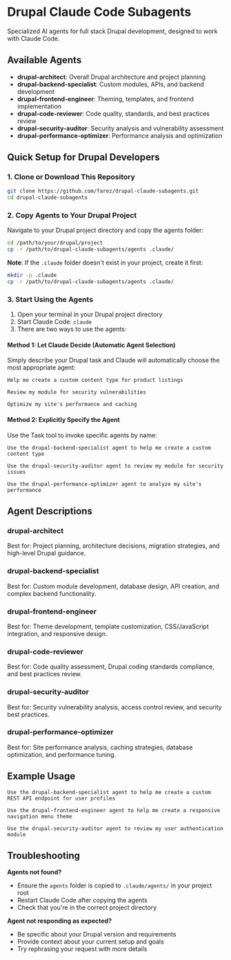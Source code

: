 # Drupal Claude Code Subagents

Specialized AI agents for full stack Drupal development, designed to work with Claude Code.

## Available Agents

- **drupal-architect**: Overall Drupal architecture and project planning
- **drupal-backend-specialist**: Custom modules, APIs, and backend development
- **drupal-frontend-engineer**: Theming, templates, and frontend implementation
- **drupal-code-reviewer**: Code quality, standards, and best practices review
- **drupal-security-auditor**: Security analysis and vulnerability assessment
- **drupal-performance-optimizer**: Performance analysis and optimization

## Quick Setup for Drupal Developers

### 1. Clone or Download This Repository

```bash
git clone https://github.com/farez/drupal-claude-subagents.git
cd drupal-claude-subagents
```

### 2. Copy Agents to Your Drupal Project

Navigate to your Drupal project directory and copy the agents folder:

```bash
cd /path/to/your/drupal/project
cp -r /path/to/drupal-claude-subagents/agents .claude/
```

**Note**: If the `.claude` folder doesn't exist in your project, create it first:

```bash
mkdir -p .claude
cp -r /path/to/drupal-claude-subagents/agents .claude/
```

### 3. Start Using the Agents

1. Open your terminal in your Drupal project directory
2. Start Claude Code: `claude`
3. There are two ways to use the agents:

#### Method 1: Let Claude Decide (Automatic Agent Selection)
Simply describe your Drupal task and Claude will automatically choose the most appropriate agent:

```
Help me create a custom content type for product listings
```

```
Review my module for security vulnerabilities
```

```
Optimize my site's performance and caching
```

#### Method 2: Explicitly Specify the Agent
Use the Task tool to invoke specific agents by name:

```
Use the drupal-backend-specialist agent to help me create a custom content type
```

```
Use the drupal-security-auditor agent to review my module for security issues
```

```
Use the drupal-performance-optimizer agent to analyze my site's performance
```

## Agent Descriptions

### drupal-architect
Best for: Project planning, architecture decisions, migration strategies, and high-level Drupal guidance.

### drupal-backend-specialist  
Best for: Custom module development, database design, API creation, and complex backend functionality.

### drupal-frontend-engineer
Best for: Theme development, template customization, CSS/JavaScript integration, and responsive design.

### drupal-code-reviewer
Best for: Code quality assessment, Drupal coding standards compliance, and best practices review.

### drupal-security-auditor
Best for: Security vulnerability analysis, access control review, and security best practices.

### drupal-performance-optimizer
Best for: Site performance analysis, caching strategies, database optimization, and performance tuning.

## Example Usage

```
Use the drupal-backend-specialist agent to help me create a custom REST API endpoint for user profiles
```

```
Use the drupal-frontend-engineer agent to help me create a responsive navigation menu theme
```

```
Use the drupal-security-auditor agent to review my user authentication module
```

## Troubleshooting

**Agents not found?**
- Ensure the `agents` folder is copied to `.claude/agents/` in your project root
- Restart Claude Code after copying the agents
- Check that you're in the correct project directory

**Agent not responding as expected?**
- Be specific about your Drupal version and requirements
- Provide context about your current setup and goals
- Try rephrasing your request with more details

